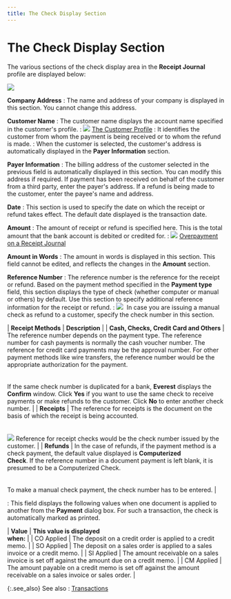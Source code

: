 ```yaml
---
title: The Check Display Section
---
```


# The Check Display Section


The various sections of the check display area in the **Receipt 
 Journal** profile are displayed below:


![]({{site.acc_baseurl}}/img/receipts_journal_ck_display_section_acc.jpg)


**Company Address**
: The name and address of your company is displayed  in this section. You cannot change this address.


**Customer Name**
: The customer name displays the account name specified  in the customer's profile.
: ![]({{site.acc_baseurl}}/img/lens.gif) [The  Customer Profile]({{site.mc_chm}}/creating-a-customer/the_customer_profile_steps.html)
: It identifies the customer from whom the payment  is being received or to whom the refund is made.
: When the customer is selected, the customer's address  is automatically displayed in the **Payer 
 Information** section.


**Payer Information**
: The billing address of the customer selected in  the previous field is automatically displayed in this section. You can  modify this address if required. If payment has been received on behalf  of the customer from a third party, enter the payer's address. If a refund  is being made to the customer, enter the payee's name and address.


**Date**
: This section is used to specify the date on which  the receipt or refund takes effect. The default date displayed is the  transaction date.


**Amount**
: The amount of receipt or refund is specified here.  This is the total amount that the bank account is debited or credited  for.
: ![]({{site.acc_baseurl}}/img/lens.gif) [Overpayment  on a Receipt Journal]({{site.acc_baseurl}}/misc/over_payments_on_receipt_journals.html)


**Amount in Words**
: The amount in words is displayed in this section.  This field cannot be edited, and reflects the changes in the **Amount** section.


**[]()Reference  Number**
: The reference number is the reference for the receipt  or refund. Based on the payment method specified in the **Payment 
 type** field, this section displays the type of check (whether computer  or manual or others) by default. Use this section to specify additional  reference information for the receipt or refund.
: ![]({{site.acc_baseurl}}/img/example.gif)  In  case you are issuing a manual check as refund to a customer, specify the  check number in this section.


| **Receipt Methods** | **Description** |
| **Cash, Checks, Credit Card and Others** | The reference number depends on the payment type. The reference number  for cash payments is normally the cash voucher number. The reference for  credit card payments may be the approval number. For other payment methods  like wire transfers, the reference number would be the appropriate authorization  for the payment.<br/><br/><br/>If the same check number is duplicated for a bank, **Everest**  displays the **Confirm** window. Click  **Yes** if you want to use the same  check to receive payments or make refunds to the customer. Click **No** to enter another check number. |
| **Receipts** | The reference for receipts is the document on the basis of which the  receipt is being accounted.<br/><br/><br/>![]({{site.acc_baseurl}}/img/example.gif) Reference for receipt checks would be the check number  issued by the customer. |
| **Refunds** | In the case of refunds, if the payment method is a check payment, the  default value displayed is **Computerized <br/> Check**. If the reference number in a document payment is left blank,  it is presumed to be a Computerized Check.<br/><br/><br/>To make a manual check payment, the check number has to be entered. |

: This field displays the following values when one  document is applied to another from the **Payment** dialog box. For such a transaction, the check is automatically  marked as printed.


| **Value** | **This value is displayed <br/> when:** |
| CO Applied | The deposit on a credit order is applied to a credit memo. |
| SO Applied | The deposit on a sales order is applied to a sales invoice or a credit  memo. |
| SI Applied | The amount receivable on a sales invoice is set off against the amount  due on a credit memo. |
| CM Applied | The amount payable on a credit memo is set off against the amount receivable  on a sales invoice or sales order. |



{:.see_also}
See also
: [Transactions]({{site.acc_baseurl}}/misc/transactions_manrptjrnl.html)
